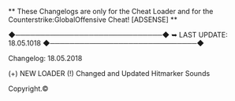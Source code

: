 ** These Changelogs are only for the Cheat Loader and for the Counterstrike:GlobalOffensive Cheat! [ADSENSE] **

◆──────────────────────────────◆
  ➥ LAST UPDATE: 18.05.1018
◆──────────────────────────────◆

Changelog: 18.05.2018

(+) NEW LOADER
(!) Changed and Updated Hitmarker Sounds



























Copyright.©
